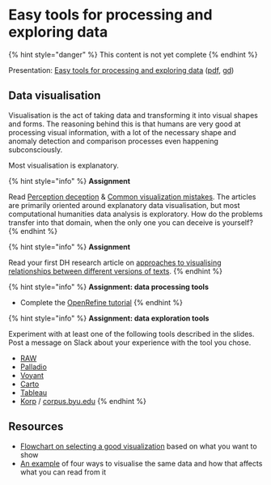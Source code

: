# Easy tools for processing and exploring data

{% hint style="danger" %}
This content is not yet complete
{% endhint %}

Presentation: [Easy tools for processing and exploring data](https://docs.google.com/presentation/d/e/2PACX-1vQ0GNUtEwkYQ4NyRki6SohJ2DLS0wt4MKF3cVzuU7UlLq9yUij5Qd2ZgFltEb8KcPp7aYOXrSLFMdYa/pub?start=false&loop=false&delayms=3000) \([pdf](http://docs.google.com/presentation/d/1RF4s0AJuoVUAQIdw3c4Sf5ozLIb2Kd_vNN1SXp8IqFg/export/pdf), [gd](https://docs.google.com/presentation/d/1RF4s0AJuoVUAQIdw3c4Sf5ozLIb2Kd_vNN1SXp8IqFg/edit?usp=sharing)\)

## Data visualisation

Visualisation is the act of taking data and transforming it into visual shapes and forms. The reasoning behind this is that humans are very good at processing visual information, with a lot of the necessary shape and anomaly detection and comparison processes even happening subconsciously.



Most visualisation is explanatory. 

{% hint style="info" %}
**Assignment**

Read [Perception deception](https://infoactive.co/data-design/ch17.html) & [Common visualization mistakes](https://infoactive.co/data-design/ch18.html). The articles are primarily oriented around explanatory data visualisation, but most computational humanities data analysis is exploratory. How do the problems transfer into that domain, when the only one you can deceive is yourself?
{% endhint %}

{% hint style="info" %}
**Assignment**

Read your first DH research article on [approaches to visualising relationships between different versions of texts](https://doi.org/10.1093/llc/fqx033).
{% endhint %}

{% hint style="info" %}
**Assignment: data processing tools**

* Complete the [OpenRefine tutorial](https://programminghistorian.org/lessons/cleaning-data-with-openrefine)
{% endhint %}

{% hint style="info" %}
**Assignment: data exploration tools**

Experiment with at least one of the following tools described in the slides. Post a message on Slack about your experience with the tool you chose.

* [RAW](http://rawgraphs.io/)
* [Palladio](https://moodle.helsinki.fi/hdlab.stanford.edu/palladio/)
* [Voyant](https://voyant-tools.org/)
* [Carto](https://carto.com/)
* [Tableau](https://www.tableau.com/)
* [Korp](https://moodle.helsinki.fi/korp.csc.fi) / [corpus.byu.edu](http://corpus.byu.edu/)
{% endhint %}

## Resources

* [Flowchart on selecting a good visualization](http://extremepresentation.typepad.com/files/choosing-a-good-chart-09.pdf) based on what you want to show 
* [An example](http://daydreamingnumbers.com/blog/4-ways-to-visualize-likert-scales/) of four ways to visualise the same data and how that affects what you can read from it

